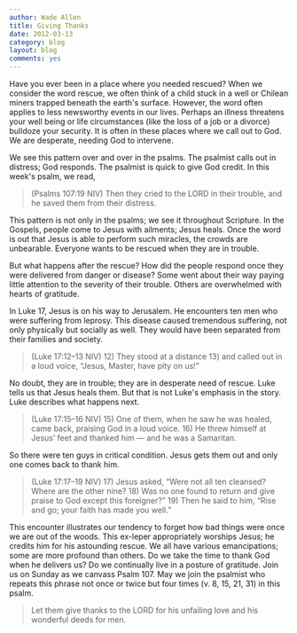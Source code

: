 ```yaml
---
author: Wade Allen
title: Giving Thanks
date: 2012-03-13
category: blog
layout: blog
comments: yes
---
```


Have you ever been in a place where you needed rescued? When we consider the word rescue, we often think of a child stuck in a well or Chilean miners trapped beneath the earth's surface. However, the word often applies to less newsworthy events in our lives. Perhaps an illness threatens your well being or life circumstances (like the loss of a job or a divorce) bulldoze your security. It is often in these places where we call out to God. We are desperate, needing God to intervene.

We see this pattern over and over in the psalms. The psalmist calls out in distress; God responds. The psalmist is quick to give God credit. In this week's psalm, we read,

>(Psalms 107:19 NIV) Then they cried to the LORD in their trouble, and he saved them from their distress.

This pattern is not only in the psalms; we see it throughout Scripture. In the Gospels, people come to Jesus with ailments; Jesus heals. Once the word is out that Jesus is able to perform such miracles, the crowds are unbearable. Everyone wants to be rescued when they are in trouble. 

But what happens after the rescue? How did the people respond once they were delivered from danger or disease? Some went about their way paying little attention to the severity of their trouble. Others are overwhelmed with hearts of gratitude.

In Luke 17, Jesus is on his way to Jerusalem. He encounters ten men who were suffering from leprosy. This disease caused tremendous suffering, not only physically but socially as well. They would have been separated from their families and society. 

>(Luke 17:12–13 NIV) 12) They stood at a distance 13) and called out in a loud voice, “Jesus, Master, have pity on us!”

No doubt, they are in trouble; they are in desperate need of rescue. Luke tells us that Jesus heals them. But that is not Luke's emphasis in the story. Luke describes what happens next.

>(Luke 17:15–16 NIV) 15) One of them, when he saw he was healed, came back, praising God in a loud voice. 16) He threw himself at Jesus’ feet and thanked him — and he was a Samaritan. 

So there were ten guys in critical condition. Jesus gets them out and only one comes back to thank him.

>(Luke 17:17–19 NIV) 17) Jesus asked, “Were not all ten cleansed? Where are the other nine? 18) Was no one found to return and give praise to God except this foreigner?” 19) Then he said to him, “Rise and go; your faith has made you well.”

This encounter illustrates our tendency to forget how bad things were once we are out of the woods. This ex-leper appropriately worships Jesus; he credits him for his astounding rescue. We all have various emancipations; some are more profound than others. Do we take the time to thank God when he delivers us? Do we continually live in a posture of gratitude. Join us on Sunday as we canvass Psalm 107. May we join the psalmist who repeats this phrase not once or twice but four times (v. 8, 15, 21, 31) in this psalm.

>Let them give thanks to the LORD for his unfailing love and his wonderful deeds for men.
